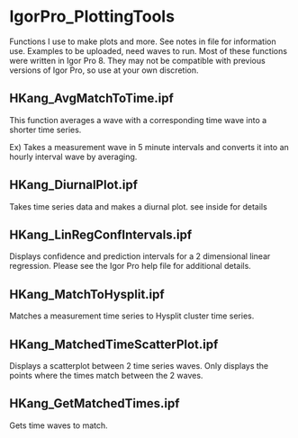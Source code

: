 # IgorPro_PlottingTools
Functions I use to make plots and more. See notes in file for information use. Examples to be uploaded, need waves to run. Most of these functions were written in Igor Pro 8. They may not be compatible with previous versions of Igor Pro, so use at your own discretion. 

## HKang_AvgMatchToTime.ipf

This function averages a wave with a corresponding time wave into a shorter time series. 

Ex) Takes a measurement wave in 5 minute intervals and converts it into an hourly interval wave by averaging.

## HKang_DiurnalPlot.ipf

Takes time series data and makes a diurnal plot. see inside for details

## HKang_LinRegConfIntervals.ipf

Displays confidence and prediction intervals for a 2 dimensional linear regression. Please see the Igor Pro help file for additional details.

## HKang_MatchToHysplit.ipf

Matches a measurement time series to Hysplit cluster time series.

## HKang_MatchedTimeScatterPlot.ipf

Displays a scatterplot between 2 time series waves. Only displays the points where the times match between the 2 waves.

## HKang_GetMatchedTimes.ipf

Gets time waves to match. 

